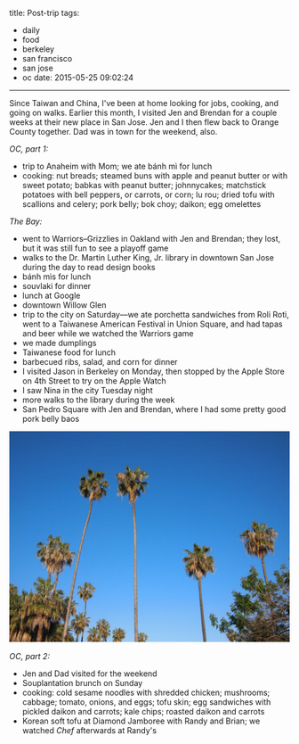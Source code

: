 title: Post-trip
tags:
  - daily
  - food
  - berkeley
  - san francisco
  - san jose
  - oc
date: 2015-05-25 09:02:24
---

Since Taiwan and China, I've been at home looking for jobs, cooking, and going on walks. Earlier this month, I visited Jen and Brendan for a couple weeks at their new place in San Jose. Jen and I then flew back to Orange County together. Dad was in town for the weekend, also.

*OC, part 1:*

- trip to Anaheim with Mom; we ate bánh mì for lunch
- cooking: nut breads; steamed buns with apple and peanut butter or with sweet potato; babkas with peanut butter; johnnycakes; matchstick potatoes with bell peppers, or carrots, or corn; lu rou; dried tofu with scallions and celery; pork belly; bok choy; daikon; egg omelettes

*The Bay:*

- went to Warriors–Grizzlies in Oakland with Jen and Brendan; they lost, but it was still fun to see a playoff game
- walks to the Dr. Martin Luther King, Jr. library in downtown San Jose during the day to read design books
- bánh mìs for lunch
- souvlaki for dinner
- lunch at Google
- downtown Willow Glen
- trip to the city on Saturday—we ate porchetta sandwiches from Roli Roti, went to a Taiwanese American Festival in Union Square, and had tapas and beer while we watched the Warriors game
- we made dumplings
- Taiwanese food for lunch
- barbecued ribs, salad, and corn for dinner
- I visited Jason in Berkeley on Monday, then stopped by the Apple Store on 4th Street to try on the Apple Watch
- I saw Nina in the city Tuesday night
- more walks to the library during the week
- San Pedro Square with Jen and Brendan, where I had some pretty good pork belly baos

![Palm trees in San Jose.](/images/san-jose-palms.jpg)

*OC, part 2:*

- Jen and Dad visited for the weekend
- Souplantation brunch on Sunday
- cooking: cold sesame noodles with shredded chicken; mushrooms; cabbage; tomato, onions, and eggs; tofu skin; egg sandwiches with pickled daikon and carrots; kale chips; roasted daikon and carrots
- Korean soft tofu at Diamond Jamboree with Randy and Brian; we watched *Chef* afterwards at Randy's
